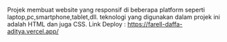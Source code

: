 Projek membuat website yang responsif di beberapa platform seperti laptop,pc,smartphone,tablet,dll.
teknologi yang digunakan dalam projek ini adalah HTML dan juga CSS.
Link Deploy : https://farell-daffa-aditya.vercel.app/
